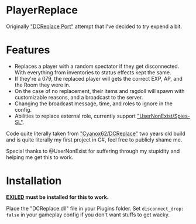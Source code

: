# PlayerReplace
Originally ["DCReplace Port"](https://github.com/DatPanDat/DCReplace) attempt that I've decided to try expend a bit.

# Features
- Replaces a player with a random spectator if they get disconnected. With everything from inventories to status effects kept the same.
- If they're a 079, the replaced player will gets the correct EXP, AP, and the Room they were in.
- On the case of no replacement, their items and ragdoll will spawn with customizable reasons, and a broadcast to the server.
- Changing the broadcast message, time, and roles to ignore in the config.
- Abilities to replace external role, currently support ["UserNonExist/Spies-SL"](https://github.com/UserNonExist/Spies-SL).

Code quite literally taken from ["Cyanox62/DCReplace"](https://github.com/Cyanox62/DCReplace) two years old build and is quite literally my first project in C#, feel free to publicly shame me.

Special thanks to @UserNonExist for suffering through my stupidity and helping me get this to work.

# Installation

**[EXILED](https://github.com/Exiled-Team/EXILED) must be installed for this to work.**

Place the "DCReplace.dll" file in your Plugins folder.
Set `disconnect_drop: false` in your gameplay config if you don't want stuffs to get wacky.

